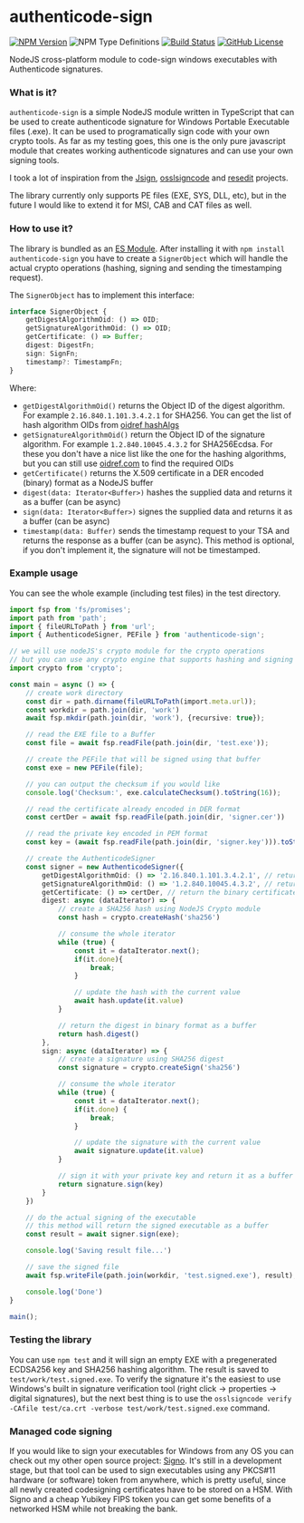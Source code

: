 # authenticode-sign

[![NPM Version](https://img.shields.io/npm/v/authenticode-sign)](https://www.npmjs.com/package/authenticode-sign)
![NPM Type Definitions](https://img.shields.io/npm/types/authenticode-sign)
[![Build Status](https://ci.systest.eu/api/badges/gergof/authenticode-sign/status.svg)](https://ci.systest.eu/gergof/authenticode-sign)
[![GitHub License](https://img.shields.io/github/license/gergof/authenticode-sign)](https://github.com/gergof/authenticode-sign/blob/master/LICENSE)

NodeJS cross-platform module to code-sign windows executables with Authenticode signatures.

### What is it?

`authenticode-sign` is a simple NodeJS module written in TypeScript that can be used to create authenticode signature for Windows Portable Executable files (.exe). It can be used to programatically sign code with your own crypto tools. As far as my testing goes, this one is the only pure javascript module that creates working authenticode signatures and can use your own signing tools.

I took a lot of inspiration from the [Jsign](https://github.com/ebourg/jsign), [osslsigncode](https://github.com/mtrojnar/osslsigncode) and [resedit](https://github.com/jet2jet/resedit-js) projects.

The library currently only supports PE files (EXE, SYS, DLL, etc), but in the future I would like to extend it for MSI, CAB and CAT files as well.

### How to use it?

The library is bundled as an [ES Module](https://developer.mozilla.org/en-US/docs/Web/JavaScript/Guide/Modules). After installing it with `npm install authenticode-sign` you have to create a `SignerObject` which will handle the actual crypto operations (hashing, signing and sending the timestamping request).

The `SignerObject` has to implement this interface:
```ts
interface SignerObject {
	getDigestAlgorithmOid: () => OID;
	getSignatureAlgorithmOid: () => OID;
	getCertificate: () => Buffer;
	digest: DigestFn;
	sign: SignFn;
	timestamp?: TimestampFn;
}
```

Where:
- `getDigestAlgorithmOid()` returns the Object ID of the digest algorithm. For example `2.16.840.1.101.3.4.2.1` for SHA256. You can get the list of hash algorithm OIDs from [oidref hashAlgs](https://oidref.com/2.16.840.1.101.3.4.2)
- `getSignatureAlgorithmOid()` return the Object ID of the signature algorithm. For example `1.2.840.10045.4.3.2` for SHA256Ecdsa. For these you don't have a nice list like the one for the hashing algorithms, but you can still use [oidref.com](https://oidref.com) to find the required OIDs
- `getCertificate()` returns the X.509 certificate in a DER encoded (binary) format as a NodeJS buffer
- `digest(data: Iterator<Buffer>)` hashes the supplied data and returns it as a buffer (can be async)
- `sign(data: Iterator<Buffer>)` signes the supplied data and returns it as a buffer (can be async)
- `timestamp(data: Buffer)` sends the timestamp request to your TSA and returns the response as a buffer (can be async). This method is optional, if you don't implement it, the signature will not be timestamped.

### Example usage

You can see the whole example (including test files) in the test directory.

```ts
import fsp from 'fs/promises';
import path from 'path';
import { fileURLToPath } from 'url';
import { AuthenticodeSigner, PEFile } from 'authenticode-sign';

// we will use nodeJS's crypto module for the crypto operations
// but you can use any crypto engine that supports hashing and signing
import crypto from 'crypto';

const main = async () => {
	// create work directory
	const dir = path.dirname(fileURLToPath(import.meta.url));
	const workdir = path.join(dir, 'work')
	await fsp.mkdir(path.join(dir, 'work'), {recursive: true});

	// read the EXE file to a Buffer
	const file = await fsp.readFile(path.join(dir, 'test.exe'));

	// create the PEFile that will be signed using that buffer
	const exe = new PEFile(file);

	// you can output the checksum if you would like
	console.log('Checksum:', exe.calculateChecksum().toString(16));

	// read the certificate already encoded in DER format
	const certDer = await fsp.readFile(path.join(dir, 'signer.cer'))

	// read the private key encoded in PEM format
	const key = (await fsp.readFile(path.join(dir, 'signer.key'))).toString('utf8')

	// create the AuthenticodeSigner
	const signer = new AuthenticodeSigner({
		getDigestAlgorithmOid: () => '2.16.840.1.101.3.4.2.1', // return OID for sha256
		getSignatureAlgorithmOid: () => '1.2.840.10045.4.3.2', // return OID for ecdsa with sha256
		getCertificate: () => certDer, // return the binary certificate
		digest: async (dataIterator) => {
			// create a SHA256 hash using NodeJS Crypto module
			const hash = crypto.createHash('sha256')

			// consume the whole iterator
			while (true) {
				const it = dataIterator.next();
				if(it.done){
					break;
				}

				// update the hash with the current value
				await hash.update(it.value)
			}

			// return the digest in binary format as a buffer
			return hash.digest()
		},
		sign: async (dataIterator) => {
			// create a signature using SHA256 digest
			const signature = crypto.createSign('sha256')

			// consume the whole iterator
			while (true) {
				const it = dataIterator.next();
				if(it.done) {
					break;
				}

				// update the signature with the current value
				await signature.update(it.value)
			}

			// sign it with your private key and return it as a buffer
			return signature.sign(key)
		}
	})

	// do the actual signing of the executable
	// this method will return the signed executable as a buffer
	const result = await signer.sign(exe);

	console.log('Saving result file...')

	// save the signed file
	await fsp.writeFile(path.join(workdir, 'test.signed.exe'), result);

	console.log('Done')
}

main();
```

### Testing the library

You can use `npm test` and it will sign an empty EXE with a pregenerated ECDSA256 key and SHA256 hashing algorithm. The result is saved to `test/work/test.signed.exe`. To verify the signature it's the easiest to use Windows's built in signature verification tool (right click -> properties -> digital signatures), but the next best thing is to use the `osslsigncode verify -CAfile test/ca.crt -verbose test/work/test.signed.exe` command.

### Managed code signing

If you would like to sign your executables for Windows from any OS you can check out my other open source project: [Signo](https://github.com/gergof/signo). It's still in a development stage, but that tool can be used to sign executables using any PKCS#11 hardware (or software) token from anywhere, which is pretty useful, since all newly created codesigning certificates have to be stored on a HSM. With Signo and a cheap Yubikey FIPS token you can get some benefits of a networked HSM while not breaking the bank.
